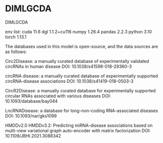 # DIMLGCDA
DIMLGCDA

env list: cuda 11.6 dgl 1.1.2+cu116 numpy 1.26.4 pandas 2.2.3 python 3.10 torch 1.13.1

The databases used in this model is open-source, and the data sources are as follows:

Circ2Disease: a manually curated database of experimentally validated circRNAs in human disease DOI: 10.1038/s41598-018-29360-3

circRNA disease: a manually curated database of experimentally supported circRNA-disease associations DOI: 10.1038/s41419-018-0503-3

CircR2Disease: a manually curated database for experimentally supported circular RNAs associated with various diseases DOI: 10.1093/database/bay044

LncRNADisease: a database for long-non-coding RNA-associated diseases DOI: 10.1093/nar/gks1099

HMDDv2.0 HMDDv3.2: Predicting miRNA-disease associations based on multi-view variational graph auto-encoder with matrix factorization DOI: 10.1109/JBHI.2021.3088342
